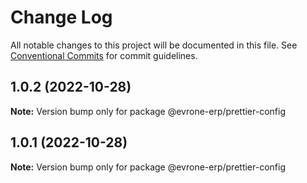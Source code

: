 # Change Log

All notable changes to this project will be documented in this file.
See [Conventional Commits](https://conventionalcommits.org) for commit guidelines.

## 1.0.2 (2022-10-28)

**Note:** Version bump only for package @evrone-erp/prettier-config





## 1.0.1 (2022-10-28)

**Note:** Version bump only for package @evrone-erp/prettier-config
